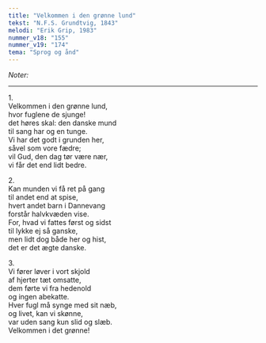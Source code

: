 ```yaml
---
title: "Velkommen i den grønne lund"
tekst: "N.F.S. Grundtvig, 1843"
melodi: "Erik Grip, 1983"
nummer_v18: "155"
nummer_v19: "174"
tema: "Sprog og ånd"
---
```

*Noter:*

***

1\.\
Velkommen i den grønne lund,\
hvor fuglene de sjunge!\
det høres skal: den danske mund\
til sang har og en tunge.\
Vi har det godt i grunden her,\
såvel som vore fædre;\
vil Gud, den dag tør være nær,\
vi får det end lidt bedre.

2\.\
Kan munden vi få ret på gang\
til andet end at spise,\
hvert andet barn i Dannevang\
forstår halvkvæden vise.\
For, hvad vi fattes først og sidst\
til lykke ej så ganske,\
men lidt dog både her og hist,\
det er det ægte danske.

3\.\
Vi fører løver i vort skjold\
af hjerter tæt omsatte,\
dem førte vi fra hedenold\
og ingen abekatte.\
Hver fugl må synge med sit næb,\
og livet, kan vi skønne,\
var uden sang kun slid og slæb.\
Velkommen i det grønne!